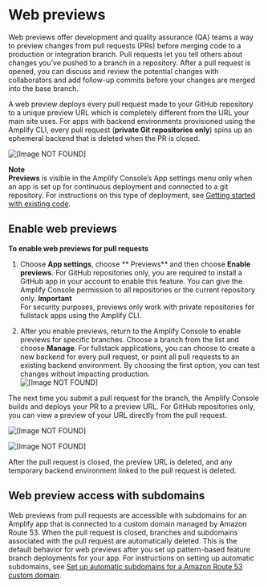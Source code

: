 # Web previews<a name="pr-previews"></a>

Web previews offer development and quality assurance \(QA\) teams a way to preview changes from pull requests \(PRs\) before merging code to a production or integration branch\. Pull requests let you tell others about changes you’ve pushed to a branch in a repository\. After a pull request is opened, you can discuss and review the potential changes with collaborators and add follow\-up commits before your changes are merged into the base branch\.

A web preview deploys every pull request made to your GitHub repository to a unique preview URL which is completely different from the URL your main site uses\. For apps with backend environments provisioned using the Amplify CLI, every pull request \(**private Git repositories only**\) spins up an ephemeral backend that is deleted when the PR is closed\.

![\[Image NOT FOUND\]](http://docs.aws.amazon.com/amplify/latest/userguide/images/previews1.png)

**Note**  
**Previews** is visible in the Amplify Console’s App settings menu only when an app is set up for continuous deployment and connected to a git repository\. For instructions on this type of deployment, see [Getting started with existing code](getting-started.md)\.

## Enable web previews<a name="enable-web-previews"></a>

**To enable web previews for pull requests**

1. Choose **App settings**, choose ** Previews** and then choose **Enable previews**\. For GitHub repositories only, you are required to install a GitHub app in your account to enable this feature\. You can give the Amplify Console permission to all repositories or the current repository only\. 
**Important**  
For security purposes, previews only work with private repositories for fullstack apps using the Amplify CLI\.

1. After you enable previews, return to the Amplify Console to enable previews for specific branches\. Choose a branch from the list and choose **Manage**\. For fullstack applications, you can choose to create a new backend for every pull request, or point all pull requests to an existing backend environment\. By choosing the first option, you can test changes without impacting production\.  
![\[Image NOT FOUND\]](http://docs.aws.amazon.com/amplify/latest/userguide/images/previews2.png)

The next time you submit a pull request for the branch, the Amplify Console builds and deploys your PR to a preview URL\. For GitHub repositories only, you can view a preview of your URL directly from the pull request\.

![\[Image NOT FOUND\]](http://docs.aws.amazon.com/amplify/latest/userguide/images/previews3.png)

![\[Image NOT FOUND\]](http://docs.aws.amazon.com/amplify/latest/userguide/images/previews4.png)

After the pull request is closed, the preview URL is deleted, and any temporary backend environment linked to the pull request is deleted\.

## Web preview access with subdomains<a name="web-preview-access-on-subdomains"></a>

Web previews from pull requests are accessible with subdomains for an Amplify app that is connected to a custom domain managed by Amazon Route 53\. When the pull request is closed, branches and subdomains associated with the pull request are automatically deleted\. This is the default behavior for web previews after you set up pattern\-based feature branch deployments for your app\. For instructions on setting up automatic subdomains, see [Set up automatic subdomains for a Amazon Route 53 custom domain](to-set-up-automatic-subdomains-for-a-Route-53-custom-domain.md)\.